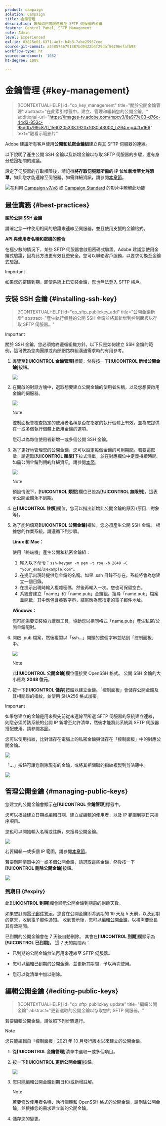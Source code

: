 ```yaml
---
product: campaign
solution: Campaign
title: 金鑰管理
description: 瞭解如何管理連線至 SFTP 伺服器的金鑰
feature: Control Panel, SFTP Management
role: Admin
level: Experienced
exl-id: 03815e01-6371-4e1c-b4b8-7abe25957cee
source-git-commit: a3485766791387bd9422b4f29daf86296efafb98
workflow-type: ht
source-wordcount: '1082'
ht-degree: 100%

---
```


# 金鑰管理 {#key-management}

>[!CONTEXTUALHELP]
>id="cp_key_management"
>title="關於公開金鑰管理"
>abstract="在此索引標籤中，建立、管理和編輯您的公開金鑰。"
>additional-url="https://images-tv.adobe.com/mpcv3/8a977e03-d76c-44d3-853c-95d0b799c870_1560205338.1920x1080at3000_h264.mp4#t=166" text="觀看示範影片"

Adobe 建議所有客戶使用&#x200B;**公開和私密金鑰組**&#x200B;建立與其 SFTP 伺服器的連線。

以下說明了產生公開 SSH 金鑰以及新增金鑰以存取 SFTP 伺服器的步驟，還有身分驗證相關的建議。

設定了伺服器的存取權限後，請記得&#x200B;**將存取伺服器所需的 IP 位址新增至允許清單**，如此您才能連線至伺服器。如需詳細資訊，請參閱[本章節](../../instances-settings/using/ip-allow-listing-instance-access.md)。

![](assets/do-not-localize/how-to-video.png)在利用 [Campaign v7/v8](https://experienceleague.adobe.com/docs/campaign-classic-learn/control-panel/sftp-management/generate-ssh-key.html?lang=zh-Hant#sftp-management) 或 [Campaign Standard](https://experienceleague.adobe.com/docs/campaign-standard-learn/control-panel/sftp-management/generate-ssh-key.html?lang=zh-Hant#sftp-management) 的影片中瞭解此功能

## 最佳實務 {#best-practices}

**關於公開 SSH 金鑰**

請確定您一律使用相同的驗證來連線至伺服器，並且使用支援的金鑰格式。

**API 與使用者名稱和密碼的整合**

在極少數的情況下，某些 SFTP 伺服器會啟用密碼式驗證。Adobe 建議您使用金鑰式驗證，因為此方法更有效且更安全。您可以聯絡客戶服務，以要求切換至金鑰式驗證。

>[!IMPORTANT]
>
>如果您的密碼到期，即使系統上已安裝金鑰，您也無法登入 SFTP 帳戶。

## 安裝 SSH 金鑰 {#installing-ssh-key}

>[!CONTEXTUALHELP]
>id="cp_sftp_publickey_add"
>title="公開金鑰新增"
>abstract="產生執行個體的公開 SSH 金鑰並將其新增到控制面板以存取 SFTP 伺服器。"

>[!IMPORTANT]
>
>關於 SSH 金鑰，您必須始終遵循組織方針。以下只是如何建立 SSH 金鑰的範例，這可做為您向團隊或內部網路群組溝通需求時的有用參考。

1. 導覽至&#x200B;**[!UICONTROL 金鑰管理]**&#x200B;標籤，然後按一下&#x200B;**[!UICONTROL 新增公開金鑰]**&#x200B;按鈕。

   ![](assets/key0.png)

1. 在開啟的對話方塊中，選取想要建立公開金鑰的使用者名稱，以及您想要啟用金鑰的伺服器。

   ![](assets/key1.png)

   >[!NOTE]
   >
   >控制面板會檢查指定的使用者名稱是否在指定的執行個體上有效，並為您提供在一或多個執行個體上啟用金鑰的選項。
   >
   >您可以為每位使用者新增一或多個公開 SSH 金鑰。

1. 為了更好地管理您的公開金鑰，您可以設定每個金鑰的可用期間。若要這麼做，請選取&#x200B;**[!UICONTROL 類型]**&#x200B;下拉式清單，並在對應欄位中定義持續時間。 如需公開金鑰到期的詳細資訊，請參閱[本節](#expiry)。

   ![](assets/key_expiry.png)

   >[!NOTE]
   >
   >預設情況下，**[!UICONTROL 類型]**&#x200B;欄位已設為&#x200B;**[!UICONTROL 無限制]**，這表示公開金鑰永不到期。

1. 在&#x200B;**[!UICONTROL 註解]**&#x200B;欄位，您可以指出新增此公開金鑰的原因 (原因、對象等)。

1. 為了能夠填寫&#x200B;**[!UICONTROL 公開金鑰]**&#x200B;欄位，您必須產生公開 SSH 金鑰。 根據您的作業系統，請遵循下列步驟。

   **Linux 和 Mac：**

   使用「終端機」產生公開和私密金鑰組：
   1. 輸入以下命令：`ssh-keygen -m pem -t rsa -b 2048 -C "your_email@example.com"`。
   1. 在提示出現時提供您金鑰的名稱。如果 .ssh 目錄不存在，系統將會為您建立一個目錄。
   1. 在提示出現時輸入複雜密碼，然後再輸入一次。您也可保留空白。
   1. 系統會建立「name」和「name.pub」金鑰組。搜尋「name.pub」檔案並開啟，其中應包含英數字串，結尾應為您指定的電子郵件地址。

   **Windows：**

   您可能需要安裝協力廠商工具，協助您以相同格式「name.pub」產生私密/公開金鑰配對。

1. 開啟 .pub 檔案，然後複製以「ssh...」開頭的整個字串並貼到「控制面板」中。

   ![](assets/publickey.png)

   >[!NOTE]
   >
   >此&#x200B;**[!UICONTROL 公開金鑰]**&#x200B;欄位僅接受 OpenSSH 格式。 公開 SSH 金鑰的大小應為 **2048 位元**。

1. 按一下&#x200B;**[!UICONTROL 儲存]**&#x200B;按鈕以建立金鑰。「控制面板」會儲存公開金鑰及其相關聯的指紋，並使用 SHA256 格式加密。

>[!IMPORTANT]
>
>如果您建立的金鑰是用來與先前從未連線至所選 SFTP 伺服器的系統建立連線，則您必須將該系統的公開 IP 新增至允許清單，然後才能將此系統與 SFTP 伺服器搭配使用。請參閱[本節](ip-range-allow-listing.md)。

您可以使用指紋，比對儲存在電腦上的私密金鑰與儲存在「控制面板」中的對應公開金鑰。

![](assets/fingerprint_compare.png)

「**...**」按鈕可讓您刪除現有的金鑰，或將其相關聯的指紋複製到剪貼簿中。

![](assets/key_options.png)

## 管理公開金鑰 {#managing-public-keys}

您建立的公開金鑰會顯示在&#x200B;**[!UICONTROL 金鑰管理]**&#x200B;標籤中。

您可以根據建立日期或編輯日期、建立或編輯的使用者，以及 IP 範圍到期日來排序項目。

您也可以開始輸入名稱或註解，來搜尋公開金鑰。

![](assets/control_panel_key_management_sort.png)

若要編輯一或多個 IP 範圍，請參閱[本章節](#editing-public-keys)。

若要刪除清單中的一或多個公開金鑰，請選取這些金鑰，然後按一下&#x200B;**[!UICONTROL 刪除公開金鑰]**&#x200B;按鈕。

![](assets/control_panel_delete_key.png)

### 到期日 {#expiry}

此&#x200B;**[!UICONTROL 到期]**&#x200B;欄會顯示公開金鑰到期前的剩餘天數。

如果您訂閱[電子郵件警示](../../performance-monitoring/using/email-alerting.md)，您會在公開金鑰即將到期的 10 天及 5 天前，以及到期的當天，收到電子郵件通知。 收到警示後，您可以[編輯公開金鑰](#editing-public-keys)，以視需要延長其有效期間。

已到期的公開金鑰會在 7 天後自動刪除。 其會在&#x200B;**[!UICONTROL 到期]**&#x200B;欄顯示為&#x200B;**[!UICONTROL 已到期]**。 這 7 天的期間內：

* 已到期的公開金鑰無法再用來連線至 SFTP 伺服器。

* 您可以[編輯](#editing-public-keys)已到期的公開金鑰，並更新其期間，予以再次使用。

* 您可以從清單中加以刪除。

## 編輯公開金鑰 {#editing-public-keys}

>[!CONTEXTUALHELP]
>id="cp_sftp_publickey_update"
>title="編輯公開金鑰"
>abstract="更新選取的公開金鑰以存取您的 SFTP 伺服器。"

若要編輯公開金鑰，請依照下列步驟進行。

>[!NOTE]
>
>您只能編輯自「控制面板」2021 年 10 月發行版本以來建立的公開金鑰。

1. 從&#x200B;**[!UICONTROL 金鑰管理]**&#x200B;清單中選取一或多個項目。
1. 按一下&#x200B;**[!UICONTROL 更新公開金鑰]**&#x200B;按鈕。

   ![](assets/control_panel_edit_key.png)

1. 您只能編輯公開金鑰到期日和/或新增註解。

   >[!NOTE]
   >
   >若要修改使用者名稱、執行個體和 OpenSSH 格式的公開金鑰，請刪除公開金鑰，並根據您的需求建立新的公開金鑰。

1. 儲存您的變更。
